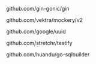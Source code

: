github.com/gin-gonic/gin

github.com/vektra/mockery/v2

github.com/google/uuid

github.com/stretchr/testify

github.com/huandu/go-sqlbuilder